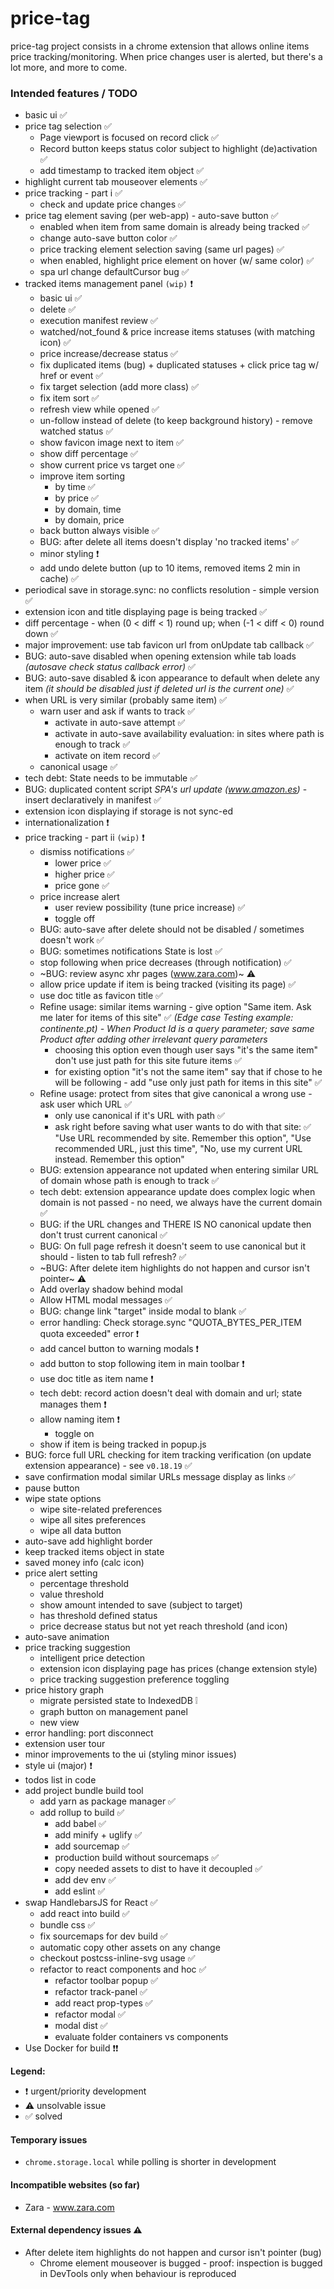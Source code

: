 # price-tag

price-tag project consists in a chrome extension that allows online items price tracking/monitoring. When price changes user is alerted,
but there's a lot more, and more to come.

### Intended features / TODO

 * basic ui ✅
 * price tag selection ✅
    * Page viewport is focused on record click ✅
    * Record button keeps status color subject to highlight (de)activation ✅
    * add timestamp to tracked item object ✅
 * highlight current tab mouseover elements ✅
 * price tracking - part i ✅
    * check and update price changes ✅
 * price tag element saving (per web-app) - auto-save button ✅
    * enabled when item from same domain is already being tracked ✅
    * change auto-save button color ✅
    * price tracking element selection saving (same url pages) ✅
    * when enabled, highlight price element on hover (w/ same color) ✅
    * spa url change defaultCursor bug ✅
 * tracked items management panel `(wip)` ❗
    * basic ui ✅
    * delete ✅
    * execution manifest review ✅
    * watched/not_found & price increase items statuses (with matching icon) ✅
    * price increase/decrease status ✅
    * fix duplicated items (bug) + duplicated statuses + click price tag w/ href or event ✅
    * fix target selection (add more class) ✅
    * fix item sort ✅
    * refresh view while opened ✅
    * un-follow instead of delete (to keep background history) - remove watched status ✅
    * show favicon image next to item ✅
    * show diff percentage ✅
    * show current price vs target one ✅
    * improve item sorting
        * by time ✅
        * by price ✅
        * by domain, time
        * by domain, price
    * back button always visible ✅
    * BUG: after delete all items doesn't display 'no tracked items' ✅
    * minor styling ❗
    * add undo delete button (up to 10 items, removed items 2 min in cache) ✅
 * periodical save in storage.sync: no conflicts resolution - simple version ✅
 * extension icon and title displaying page is being tracked ✅
 * diff percentage - when (0 < diff < 1) round up; when (-1 < diff < 0) round down ✅
 * major improvement: use tab favicon url from onUpdate tab callback ✅
 * BUG: auto-save disabled when opening extension while tab loads _(autosave check status callback error)_ ✅
 * BUG: auto-save disabled & icon appearance to default when delete any item _(it should be disabled just if deleted url is the current one)_ ✅
 * when URL is very similar (probably same item) ✅
    * warn user and ask if wants to track ✅
        * activate in auto-save attempt ✅ 
        * activate in auto-save availability evaluation: in sites where path is enough to track ✅
        * activate on item record ✅
    * canonical usage ✅
 * tech debt: State needs to be immutable ✅
 * BUG: duplicated content script *SPA's url update (www.amazon.es)* - insert declaratively in manifest ✅
 * extension icon displaying if storage is not sync-ed
 * internationalization ❗
 * price tracking - part ii `(wip)` ❗
     * dismiss notifications ✅
        * lower price ✅
        * higher price ✅
        * price gone ✅
     * price increase alert
        * user review possibility (tune price increase) ✅
        * toggle off
     * BUG: auto-save after delete should not be disabled / sometimes doesn't work ✅
     * BUG: sometimes notifications State is lost ✅
     * stop following when price decreases (through notification) ✅
     * ~BUG: review async xhr pages (www.zara.com)~ ⚠️
     * allow price update if item is being tracked (visiting its page) ✅
     * use doc title as favicon title ✅
     * Refine usage: similar items warning - give option "Same item. Ask me later for items of this site" ✅
        _(Edge case Testing example: continente.pt) - When Product Id is a query parameter; save same Product after adding other irrelevant query parameters_   
        * choosing this option even though user says "it's the same item" don't use just path for this site future items ✅
        * for existing option "it's not the same item" say that if chose to he will be following - add "use only just path for items in this site" ✅
     * Refine usage: protect from sites that give canonical a wrong use - ask user which URL ✅
        * only use canonical if it's URL with path ✅
        * ask right before saving what user wants to do with that site: ✅
            "Use URL recommended by site. Remember this option", "Use recommended URL, just this time", "No, use my current URL instead. Remember this option"
     * BUG: extension appearance not updated when entering similar URL of domain whose path is enough to track ✅
     * tech debt: extension appearance update does complex logic when domain is not passed - no need, we always have the current domain ✅
     * BUG: if the URL changes and THERE IS NO canonical update then don't trust current canonical ✅
     * BUG: On full page refresh it doesn't seem to use canonical but it should - listen to tab full refresh? ✅
     * ~BUG: After delete item highlights do not happen and cursor isn't pointer~ ⚠️
     * Add overlay shadow behind modal
     * Allow HTML modal messages ✅
     * BUG: change link "target" inside modal to blank ✅
     * error handling: Check storage.sync "QUOTA_BYTES_PER_ITEM quota exceeded" error ❗
     * add cancel button to warning modals ❗
     * add button to stop following item in main toolbar ❗
     * use doc title as item name ❗
     * tech debt: record action doesn't deal with domain and url; state manages them ❗
     * allow naming item ❗
        * toggle on
     * show if item is being tracked in popup.js
 * BUG: force full URL checking for item tracking verification (on update extension appearance) - see `v0.18.19` ✅
 * save confirmation modal similar URLs message display as links ✅
 * pause button
 * wipe state options
    * wipe site-related preferences
    * wipe all sites preferences
    * wipe all data button
 * auto-save add highlight border
 * keep tracked items object in state
 * saved money info (calc icon)
 * price alert setting
    * percentage threshold
    * value threshold
    * show amount intended to save (subject to target)
    * has threshold defined status
    * price decrease status but not yet reach threshold (and icon)
 * auto-save animation
 * price tracking suggestion
    * intelligent price detection
    * extension icon displaying page has prices (change extension style)
    * price tracking suggestion preference toggling
 * price history graph
    * migrate persisted state to IndexedDB ❕
    * graph button on management panel
    * new view
 * error handling: port disconnect
 * extension user tour
 * minor improvements to the ui (styling minor issues)
 * style ui (major) ❗
 * todos list in code
 * add project bundle build tool
    * add yarn as package manager ✅
    * add rollup to build ✅
        * add babel ✅
        * add minify + uglify ✅ 
        * add sourcemap ✅
        * production build without sourcemaps ✅
        * copy needed assets to dist to have it decoupled ✅
        * add dev env ✅
        * add eslint ✅
 * swap HandlebarsJS for React ✅
    * add react into build ✅
    * bundle css ✅
    * fix sourcemaps for dev build ✅
    * automatic copy other assets on any change
    * checkout postcss-inline-svg usage ✅
    * refactor to react components and hoc ✅
        * refactor toolbar popup ✅
        * refactor track-panel ✅
        * add react prop-types ✅
        * refactor modal ✅
        * modal dist ✅
        * evaluate folder containers vs components
 * Use Docker for build ❗❗
 
 **Legend:**
 * ❗️ urgent/priority development
 * ⚠️ unsolvable issue
 * ✅️ solved
 
 
 #### Temporary issues
 * `chrome.storage.local` while polling is shorter in development
 
 #### Incompatible websites (so far)
 * Zara - www.zara.com

#### External dependency issues ⚠️
* After delete item highlights do not happen and cursor isn't pointer (bug)
    * Chrome element mouseover is bugged - proof: inspection is bugged in DevTools️ only when behaviour is reproduced
